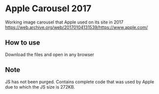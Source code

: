 # Apple Carousel 2017
Working image carousel that Apple used on its site in 2017
https://web.archive.org/web/20170104131539/https://www.apple.com/

## How to use
Download the files and open in any browser

## Note
JS has not been purged. Contains complete code that was used by Apple due to which the JS size is 272KB.
